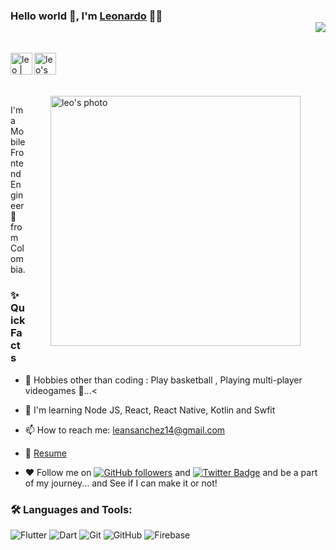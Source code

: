 ### Hello world 👋, I'm [Leonardo](https://github.com/LeonardoAndresSanchez) 👨‍💻 <div align = 'right'>![](https://komarev.com/ghpvc/?username=leanSanchez-Dev&color=orange)</div>

<br/>

<div style="display:flex; align-items:center">


<a href="https://twitter.com/s4nchez_leo">
  <img align="left" alt="leo | Twitter" width="35px" src="https://assets.stickpng.com/thumbs/580b57fcd9996e24bc43c53e.png" />
</a>

<a href="leansanchez15@gmail.com">
  <img align="left" alt="leo's Email" width="35px" src="https://cdn-icons-png.flaticon.com/512/888/888853.png" />
</a>
</div>

<br/>
<br/>

<img align="right" height="400px" style="margin-right:40px; margin-left:40px" alt="leo's photo" src="https://i.ibb.co/yhymDwk/Nuevo-proyecto.png" />
<p>
I'm a Mobile Frontend Engineer 🚀 from Colombia.
<br/>

  
### ✨ Quick Facts

*   🎿 Hobbies other than coding : Play basketball , Playing multi-player videogames 🤖...<
*   🧠 I'm learning Node JS, React, React Native, Kotlin and Swfit

*   📫 How to reach me: leansanchez14@gmail.com
*   📝 [Resume](https://drive.google.com/drive/u/0/folders/1svXeuQ15FRQudStrnDx_zGbFa45Jv0ly)
*   ♥ Follow me on [![GitHub followers](https://img.shields.io/github/followers/LeonardoAndresSanchez?label=Follow&style=social)](https://github.com/LeonardoAndresSanchez/?tab=follow) and [![Twitter Badge](https://img.shields.io/badge/-@s4nchez_leo-1ca0f1?style=flat-rounded&labelColor=1ca0f1&logo=twitter&logoColor=white&link=https://twitter.com/s4nchez_leo)](https://twitter.com/s4nchez_leo)
and be a part of my journey... and See if I can make it or not!

### 🛠️ Languages and Tools:

![Flutter](https://img.shields.io/badge/-Flutter-black?style=flat-rouded&logo=flutter)
![Dart](https://img.shields.io/badge/-Dart-black?style=flat-rouded&logo=dart)
![Git](https://img.shields.io/badge/-Git-black?style=flat-rouded&logo=git)
![GitHub](https://img.shields.io/badge/-GitHub-black?style=flat-rouded&logo=github)
![Firebase](https://img.shields.io/badge/-Firebase-black?style=flat-square&logo=Firebase)
